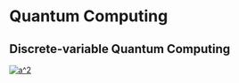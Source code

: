 # Quantum Computing
## Discrete-variable Quantum Computing
<a href="https://www.codecogs.com/eqnedit.php?latex=a^2" target="_blank"><img src="https://latex.codecogs.com/gif.latex?a^2" title="a^2" /></a>
